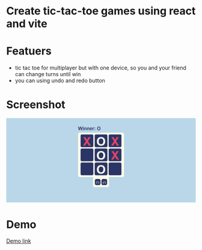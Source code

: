 # Create tic-tac-toe games using react and vite

# Featuers
  - tic tac toe for multiplayer but with one device, so you and your friend can change turns until win
  - you can using undo and redo button

# Screenshot
 ![React tic tac toe Screenshot](screencapture-garongan-github-io-new-react-tic-tac-toe-2023-09-04-11_16_33.png)

# Demo
  [Demo link](https://garongan.github.io/new-react-tic-tac-toe)

